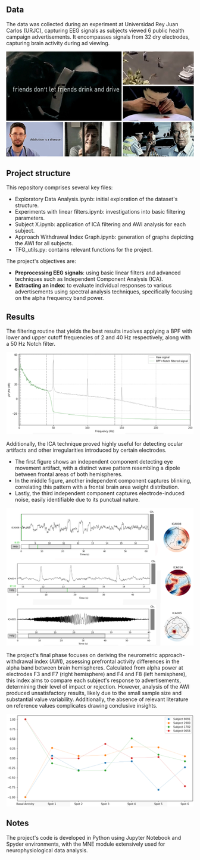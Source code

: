## Data 
The data was collected during an experiment at Universidad Rey Juan Carlos (URJC), capturing EEG signals as subjects viewed 6 public health campaign advertisements. It encompasses signals from 32 dry electrodes, capturing brain activity during ad viewing.

![](images/spots.png)

## Project structure
This repository comprises several key files:
- Exploratory Data Analysis.ipynb: initial exploration of the dataset's structure.
- Experiments with linear filters.ipynb:  investigations into basic filtering parameters.
- Subject X.ipynb: application of ICA filtering and AWI analysis for each subject.
- Approach Withdrawal Index Graph.ipynb: generation of graphs depicting the AWI for all subjects.
- TFG_utils.py: contains relevant functions for the project.

The project's objectives are:

- **Preprocessing EEG signals**: using basic linear filters and advanced techniques such as Independent Component Analysis (ICA).
- **Extracting an index**: to evaluate individual responses to various advertisements using spectral analysis techniques, specifically focusing on the alpha frequency band power.


## Results
The filtering routine that yields the best results involves applying a BPF with lower and upper cutoff frequencies of 2 and 40 Hz respectively, along with a 50 Hz Notch filter. 

![](images/filtered_PSD.png)

Additionally, the ICA technique proved highly useful for detecting ocular artifacts and other irregularities introduced by certain electrodes. 
- The first figure shows an independent component detecting eye movement artifact, with a distinct wave pattern resembling a dipole between frontal areas of both hemispheres.
- In the middle figure, another independent component captures blinking, correlating this pattern with a frontal brain area weight distribution.
- Lastly, the third independent component captures electrode-induced noise, easily identifiable due to its punctual nature.

![](images/ICA.png)

The project's final phase focuses on deriving the neurometric approach-withdrawal index (AWI), assessing prefrontal activity differences in the alpha band between brain hemispheres. Calculated from alpha power at electrodes F3 and F7 (right hemisphere) and F4 and F8 (left hemisphere), this index aims to compare each subject's response to advertisements, determining their level of impact or rejection. However, analysis of the AWI produced unsatisfactory results, likely due to the small sample size and substantial value variability. Additionally, the absence of relevant literature on reference values complicates drawing conclusive insights.

![](images/AWI_dividiendo.png)

## Notes
The project's code is developed in Python using Jupyter Notebook and Spyder environments, with the MNE module extensively used for neurophysiological data analysis.


